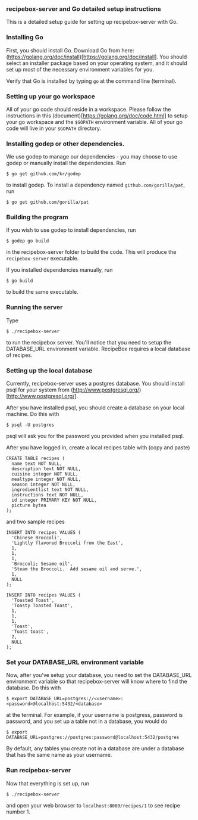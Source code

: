 ### recipebox-server and Go detailed setup instructions

This is a detailed setup guide for setting up recipebox-server with Go.

### Installing Go

First, you should install Go.  Download Go from here: 
(https://golang.org/doc/install)[https://golang.org/doc/install].
You should select an installer package based on your operating system,
and it should set up most of the necessary environment variables for you.

Verify that Go is installed by typing `go` at the command line (terminal).

### Setting up your go workspace

All of your go code should reside in a workspace. Please
follow the instructions in this (document)[https://golang.org/doc/code.html]
to setup your go workspace and the `$GOPATH` environment variable.
All of your go code will live in your `$GOPATH` directory.

### Installing godep or other dependencies.

We use godep to manage our dependencies - you may choose to use godep
or manually install the dependencies.  Run

    $ go get github.com/kr/godep

to install godep.  To install a dependency named `github.com/gorilla/pat`, run

    $ go get github.com/gorilla/pat

### Building the program

If you wish to use godep to install dependencies, run

    $ godep go build

in the recipebox-server folder to build the code. This will
produce the `recipebox-server` executable.

If you installed dependencies manually, run

    $ go build

to build the same executable.

### Running the server

Type 

    $ ./recipebox-server

to run the recipebox server.  You'll notice that you need to setup
the DATABASE_URL environment variable.  RecipeBox requires a local
database of recipes.

### Setting up the local database

Currently, recipebox-server uses a postgres database.  You should install
psql for your system from (http://www.postgresql.org/)[http://www.postgresql.org/].

After you have installed psql, you should create a database on your
local machine.  Do this with

    $ psql -U postgres

psql will ask you for the password you provided when you installed psql.

After you have logged in, create a local recipes table with (copy and paste)

    CREATE TABLE recipes (
      name text NOT NULL, 
      description text NOT NULL, 
      cuisine integer NOT NULL, 
      mealtype integer NOT NULL, 
      season integer NOT NULL, 
      ingredientlist text NOT NULL, 
      instructions text NOT NULL, 
      id integer PRIMARY KEY NOT NULL, 
      picture bytea
    );

and two sample recipes

    INSERT INTO recipes VALUES (
      'Chinese Broccoli',
      'Lightly flavored Broccoli from the East',
      1,
      1,
      1,
      'Broccoli; Sesame oil',
      'Steam the Broccoli.  Add sesame oil and serve.',
      1,
      NULL
    );

    INSERT INTO recipes VALUES (
      'Toasted Toast',
      'Toasty Toasted Toast',
      1,
      1,
      1,
      'Toast',
      'Toast toast',
      2,
      NULL
    );

### Set your DATABASE_URL environment variable

Now, after you've setup your database, you need to set the DATABASE_URL
environment variable so that recipebox-server will know where to find
the database.  Do this with

    $ export DATABASE_URL=postgres://<username>:<password>@localhost:5432/<database>

at the terminal.  For example, if your username is postgress, password is password,
and you set up a table not in a database, you would do

    $ export DATABASE_URL=postgres://postgres:password@localhost:5432/postgres

By default, any tables you create not in a database are under a database
that has the same name as your username.

### Run recipebox-server

Now that everything is set up, run

    $ ./recipebox-server  

and open your web browser to `localhost:8080/recipes/1` to see
recipe number 1.